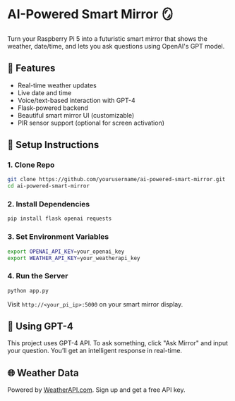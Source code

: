 # AI-Powered Smart Mirror 🪞

Turn your Raspberry Pi 5 into a futuristic smart mirror that shows the weather, date/time, and lets you ask questions using OpenAI's GPT model.

## 🔧 Features

- Real-time weather updates
- Live date and time
- Voice/text-based interaction with GPT-4
- Flask-powered backend
- Beautiful smart mirror UI (customizable)
- PIR sensor support (optional for screen activation)

## 🚀 Setup Instructions

### 1. Clone Repo

```bash
git clone https://github.com/yourusername/ai-powered-smart-mirror.git
cd ai-powered-smart-mirror
```

### 2. Install Dependencies

```bash
pip install flask openai requests
```

### 3. Set Environment Variables

```bash
export OPENAI_API_KEY=your_openai_key
export WEATHER_API_KEY=your_weatherapi_key
```

### 4. Run the Server

```bash
python app.py
```

Visit `http://<your_pi_ip>:5000` on your smart mirror display.

## 🧠 Using GPT-4

This project uses GPT-4 API. To ask something, click "Ask Mirror" and input your question. You’ll get an intelligent response in real-time.

## 🌐 Weather Data

Powered by [WeatherAPI.com](https://www.weatherapi.com/). Sign up and get a free API key.
